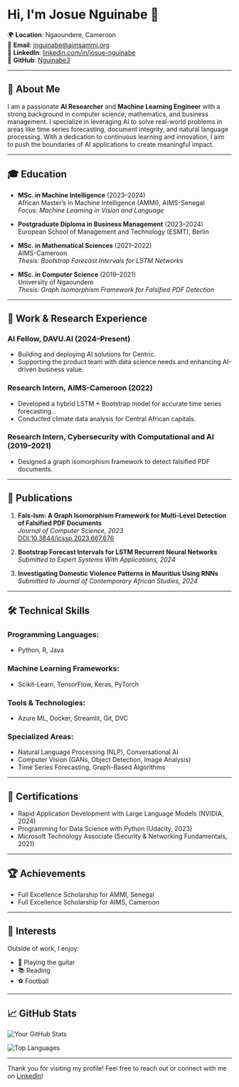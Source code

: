 # Hi, I'm Josue Nguinabe 👋

🌍 **Location**: Ngaoundere, Cameroon  
📧 **Email**: [jnguinabe@aimsammi.org](mailto:jnguinabe@aimsammi.org)  
💼 **LinkedIn**: [linkedin.com/in/josue-nguinabe](https://linkedin.com/in/josue-nguinabe/)  
🔗 **GitHub**: [Nguinabe3](https://github.com/Nguinabe3)  

---

## 🚀 About Me

I am a passionate **AI Researcher** and **Machine Learning Engineer** with a strong background in computer science, mathematics, and business management. I specialize in leveraging AI to solve real-world problems in areas like time series forecasting, document integrity, and natural language processing. With a dedication to continuous learning and innovation, I aim to push the boundaries of AI applications to create meaningful impact.

---

## 🎓 Education

- **MSc. in Machine Intelligence** (2023–2024)  
  African Master’s in Machine Intelligence (AMMI), AIMS-Senegal  
  *Focus: Machine Learning in Vision and Language*

- **Postgraduate Diploma in Business Management** (2023–2024)  
  European School of Management and Technology (ESMT), Berlin

- **MSc. in Mathematical Sciences** (2021–2022)  
  AIMS-Cameroon  
  *Thesis: Bootstrap Forecast Intervals for LSTM Networks*

- **MSc. in Computer Science** (2019–2021)  
  University of Ngaoundere  
  *Thesis: Graph Isomorphism Framework for Falsified PDF Detection*

---

## 💼 Work & Research Experience

### AI Fellow, DAVU.AI (2024–Present)
- Building and deploying AI solutions for Centric.
- Supporting the product team with data science needs and enhancing AI-driven business value.

### Research Intern, AIMS-Cameroon (2022)
- Developed a hybrid LSTM + Bootstrap model for accurate time series forecasting.
- Conducted climate data analysis for Central African capitals.

### Research Intern, Cybersecurity with Computational and AI (2019–2021)
- Designed a graph isomorphism framework to detect falsified PDF documents.

---

## 📜 Publications

1. **Fals-Ism: A Graph Isomorphism Framework for Multi-Level Detection of Falsified PDF Documents**  
   *Journal of Computer Science, 2023*  
   [DOI:10.3844/jcssp.2023.667.676](https://doi.org/10.3844/jcssp.2023.667.676)

2. **Bootstrap Forecast Intervals for LSTM Recurrent Neural Networks**  
   *Submitted to Expert Systems With Applications, 2024*

3. **Investigating Domestic Violence Patterns in Mauritius Using RNNs**  
   *Submitted to Journal of Contemporary African Studies, 2024*

---

## 🛠️ Technical Skills

### Programming Languages:
- Python, R, Java

### Machine Learning Frameworks:
- Scikit-Learn, TensorFlow, Keras, PyTorch

### Tools & Technologies:
- Azure ML, Docker, Streamlit, Git, DVC

### Specialized Areas:
- Natural Language Processing (NLP), Conversational AI
- Computer Vision (GANs, Object Detection, Image Analysis)
- Time Series Forecasting, Graph-Based Algorithms

---

## 🌱 Certifications

- Rapid Application Development with Large Language Models (NVIDIA, 2024)
- Programming for Data Science with Python (Udacity, 2023)
- Microsoft Technology Associate (Security & Networking Fundamentals, 2021)

---

## 🏆 Achievements

- Full Excellence Scholarship for AMMI, Senegal  
- Full Excellence Scholarship for AIMS, Cameroon

---

## 🎸 Interests

Outside of work, I enjoy:
- 🎵 Playing the guitar
- 📚 Reading
- ⚽ Football

---

## 📈 GitHub Stats

![Your GitHub Stats](https://github-readme-stats.vercel.app/api?username=Nguinabe3&show_icons=true&theme=radical)

![Top Languages](https://github-readme-stats.vercel.app/api/top-langs/?username=Nguinabe3&layout=compact&theme=radical)

---

Thank you for visiting my profile! Feel free to reach out or connect with me on [LinkedIn](https://linkedin.com/in/josue-nguinabe/)!

